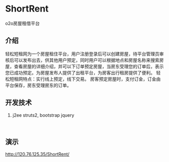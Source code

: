 # ShortRent
o2o房屋租借平台

## 介绍

​	轻松短租网为一个房屋租住平台，用户注册登录后可以创建房屋，待平台管理员审核后可以发布出去，供其他用户预定，同时用户可以根据地点和房屋名称来搜索房屋，查看房屋的详细介绍，并可以下订单预定房屋，当房东受理您的订单后，表示您已成功预定。为房屋发布人提供了出租平台，为房客出行租房提供了便利。 轻松短租网特点：实行线上预定，线下交易。 房客预定房屋时，支付订金，订金由平台保存，房东受理房东的订单。



## 开发技术

1. j2ee struts2, bootstrap jquery

   ​

## 演示

http://120.76.125.35/ShortRent/